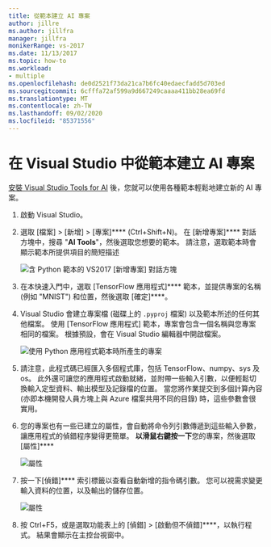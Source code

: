 ```yaml
---
title: 從範本建立 AI 專案
author: jillre
ms.author: jillfra
manager: jillfra
monikerRange: vs-2017
ms.date: 11/13/2017
ms.topic: how-to
ms.workload:
- multiple
ms.openlocfilehash: de0d2521f73da21ca7b6fc40edaecfadd5d703ed
ms.sourcegitcommit: 6cfffa72af599a9d667249caaaa411bb28ea69fd
ms.translationtype: MT
ms.contentlocale: zh-TW
ms.lasthandoff: 09/02/2020
ms.locfileid: "85371556"
---
```

# <a name="create-an-ai-project-from-a-template-in-visual-studio"></a>在 Visual Studio 中從範本建立 AI 專案

[安裝 Visual Studio Tools for AI](installation.md) 後，您就可以使用各種範本輕鬆地建立新的 AI 專案。

1. 啟動 Visual Studio。

2. 選取 [檔案] > [新增] > [專案]**** (Ctrl+Shift+N)。 在 [新增專案]**** 對話方塊中，搜尋 "**AI Tools**"，然後選取您想要的範本。 請注意，選取範本時會顯示範本所提供項目的簡短描述 

    ![含 Python 範本的 VS2017 [新增專案] 對話方塊](media/create-project/new-ai-project.png)

3. 在本快速入門中，選取 [TensorFlow 應用程式]**** 範本，並提供專案的名稱 (例如 "MNIST") 和位置，然後選取 [確定]****。

4. Visual Studio 會建立專案檔 (磁碟上的 `.pyproj` 檔案) 以及範本所述的任何其他檔案。 使用 [TensorFlow 應用程式] 範本，專案會包含一個名稱與您專案相同的檔案。 根據預設，會在 Visual Studio 編輯器中開啟檔案。

    ![使用 Python 應用程式範本時所產生的專案](media/create-project/new-tensorflowapp.png)

5. 請注意，此程式碼已經匯入多個程式庫，包括 TensorFlow、numpy、sys 及 os。 此外還可讓您的應用程式啟動就緒，並附帶一些輸入引數，以便輕鬆切換輸入定型資料、輸出模型及記錄檔的位置。 當您將作業提交到多個計算內容 (亦即本機開發人員方塊上與 Azure 檔案共用不同的目錄) 時，這些參數會很實用。

6. 您的專案也有一些已建立的屬性，會自動將命令列引數傳遞到這些輸入參數，讓應用程式的偵錯程序變得更簡單。 **以滑鼠右鍵按一下**您的專案，然後選取 [屬性]****

    ![屬性](media/create-project/project-properties.png)

7. 按一下[偵錯]**** 索引標籤以查看自動新增的指令碼引數。 您可以視需求變更輸入資料的位置，以及輸出的儲存位置。

    ![屬性](media/create-project//project-properties_1.png)

8. 按 Ctrl+F5，或是選取功能表上的 [偵錯] > [啟動但不偵錯]****，以執行程式。 結果會顯示在主控台視窗中。

